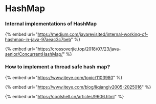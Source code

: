 # HashMap

### Internal implementations of HashMap

{% embed url="https://medium.com/javarevisited/internal-working-of-hashmap-in-java-97aeac3c7beb" %}

{% embed url="https://crossoverjie.top/2018/07/23/java-senior/ConcurrentHashMap/" %}

### How to implement a thread safe hash map?

{% embed url="https://www.iteye.com/topic/1103980" %}

{% embed url="https://www.iteye.com/blog/liqianglv2005-2025016" %}

{% embed url="https://coolshell.cn/articles/9606.html" %}
